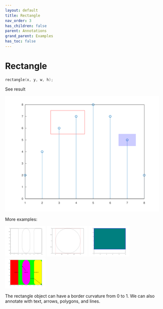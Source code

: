 ```yaml
---
layout: default
title: Rectangle
nav_order: 3
has_children: false
parent: Annotations
grand_parent: Examples
has_toc: false
---
```

# Rectangle

```cpp
rectangle(x, y, w, h);
```


See result

[![example_rectangle_1](rectangle/rectangle_1.svg)](../../../examples/annotations/rectangle/rectangle_1.cpp)

More examples:
    
[![example_rectangle_2](rectangle/rectangle_2_thumb.png)](../../../examples/annotations/rectangle/rectangle_2.cpp)  [![example_rectangle_3](rectangle/rectangle_3_thumb.png)](../../../examples/annotations/rectangle/rectangle_3.cpp)  [![example_rectangle_4](rectangle/rectangle_4_thumb.png)](../../../examples/annotations/rectangle/rectangle_4.cpp)  [![example_rectangle_5](rectangle/rectangle_5_thumb.png)](../../../examples/annotations/rectangle/rectangle_5.cpp)
  

The rectangle object can have a border curvature from $0$ to $1$. We can also annotate with text, arrows, polygons, and lines.
  


